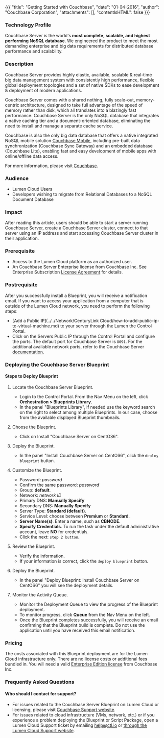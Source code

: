 {{{
  "title": "Getting Started with Couchbase",
  "date": "01-04-2016",
  "author": "Couchbase Corporation",
  "attachments": [],
  "contentIsHTML": false
}}}

### Technology Profile
Couchbase Server is the world's **most complete, scalable, and highest performing NoSQL database**. We engineered the product to meet the most demanding enterprise and big data requirements for distributed database performance and scalability.

### Description
Couchbase Server provides highly elastic, available, scalable & real-time big data management system with consistently high performance, flexible global deployment topologies and a set of native SDKs to ease development & deployment of modern applications.

Couchbase Server comes with a shared nothing, fully scale-out, memory-centric architecture, designed to take full advantage of the speed of memory rather than disk, which all translates into a blazingly fast performance. Couchbase Server is the only NoSQL database that integrates a native caching tier and a document-oriented database, eliminating the need to install and manage a separate cache service.

Couchbase is also the only big data database that offers a native integrated NoSQL mobile solution [Couchbase Mobile](http://www.couchbase.com/nosql-databases/couchbase-mobile?gclid=COfC4_rG7skCFUaCfgodaEIEnA), including pre-built data synchronization (Couchbase Sync Gateway) and an embedded database (Couchbase Lite), enabling fast and easy development of mobile apps with online/offline data access.

For more information, please visit [Couchbase](http://www.couchbase.com).

### Audience
* Lumen Cloud Users
* Developers wishing to migrate from Relational Databases to a NoSQL Document Database

### Impact
After reading this article, users should  be able to start a server running Couchbase Server, create a Couchbase Server cluster, connect to that server using an IP address and start accessing Couchbase Server cluster in their application.

### Prerequisite
* Access to the Lumen Cloud platform as an authorized user.
* An Couchbase Server Enterprise license from Couchbase Inc. See Enterprise Subscription [License Agreement](http://www.couchbase.com/agreement/subscription) for details.

### Postrequisite
After you successfully install a Blueprint, you will receive a notification email. If you want to access your application from a computer that is outside of the Lumen Cloud network, you need to perform the following steps:
* [Add a Public IP](../../Network/CenturyLink Cloud/how-to-add-public-ip-to-virtual-machine.md) to your server through the Lumen the Control Portal.
* Click on the Servers Public IP through the Control Portal and configure the ports. The default port for Couchbase Server is `8091`. For the additional available network ports, refer to the Couchbase Server [documentation](http://developer.couchbase.com/documentation/server/4.1/install/install-ports.html).

### Deploying the Couchbase Server Blueprint

#### Steps to Deploy Blueprint
1. Locate the Couchbase Server Blueprint.
   * Login to the Control Portal. From the Nav Menu on the left, click **Orchestration > Blueprints Library**.
   * In the panel "Blueprints Library", if needed use the keyword search on the right to select among multiple Blueprints. In our case, choose from the available displayed Blueprint thumbnails.         

2. Choose the Blueprint.   
   * Click on Install "Couchbase Server on CentOS6".   

3. Deploy the Blueprint.    
   * In the panel "Install Couchbase Server on CentOS6", click the `deploy blueprint` button.

4. Customize the Blueprint.
   * Password: *password*
   * Confirm the same password: *password*
   * Group: **default**.
   * Network: *network ID*
   * Primary DNS: **Manually Specify**
   * Secondary DNS: **Manually Specify**
   * Server Type: **Standard (default)**.
   * Service Level: choose between **Premium** or **Standard**.
   * **Server Name(s)**. Enter a name, such as **CBNODE**.
   * **Specify Credentials**. To run the task under the default administrative account, leave **NO** for credentials.
   * Click the next: `step 2 button`.

5. Review the Blueprint.           
   * Verify the information.           
   * If your information is correct, click the `deploy blueprint` button.

6. Deploy the Blueprint.   
   * In the panel "Deploy Blueprint: install Couchbase Server on CentOS6" you will see the deployment details.      

7. Monitor the Activity Queue.        
   * Monitor the Deployment Queue to view the progress of the Blueprint deployment.
   * To monitor progress, click **Queue** from the Nav Menu on the left.
   * Once the Blueprint completes successfully, you will receive an email confirming that the Blueprint build is complete. Do not use the application until you have received this email notification.

### Pricing
The costs associated with this Blueprint deployment are for the Lumen Cloud infrastructure only. There are no license costs or additional fees bundled in. You will need a valid [Enterprise Edition license](http://www.couchbase.com/agreement/subscription) from Couchbase Inc.

### Frequently Asked Questions

#### Who should I contact for support?
* For issues related to the Couchbase Server Blueprint on Lumen Cloud or licensing, please visit [Couchbase Support website](http://support.couchbase.com/home).
* For issues related to cloud infrastructure (VMs, network, etc.) or if you experience a problem deploying the Blueprint or Script Package, open a Lumen Cloud Support ticket by emailing [help@ctl.io](mailto:help@ctl.io) or [through the Lumen Cloud Support website](https://t3n.zendesk.com/tickets/new).
